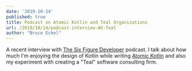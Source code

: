 ```yaml
---
date: '2019-10-14'
published: true
title: Podcast on Atomic Kotlin and Teal Organizations
url: /2019/10/14/podcast-interview-AK-Teal
author: "Bruce Eckel"
---
```


A recent interview with
[The Six Figure Developer](https://6figuredev.com/%20podcast/episode-111-atomic-kotlin-and-teal-orgs-with-bruce-eckel/)
podcast. I talk about how much I'm enjoying the design of Kotlin while writing
[Atomic Kotlin](https://www.atomickotlin.com/) and also my experiment with
creating a "Teal" software consulting firm.
